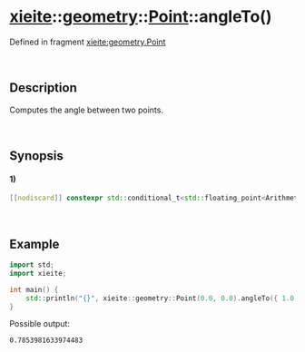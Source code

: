 # [xieite](../../../../../xieite.md)\:\:[geometry](../../../../../geometry.md)\:\:[Point<Arithmetic>](../../../point.md)\:\:angleTo\(\)
Defined in fragment [xieite:geometry.Point](../../../../../../src/geometry/point.cpp)

&nbsp;

## Description
Computes the angle between two points.

&nbsp;

## Synopsis
#### 1)
```cpp
[[nodiscard]] constexpr std::conditional_t<std::floating_point<Arithmetic>, Arithmetic, double> angleTo(xieite::geometry::Point<Arithmetic> point) const noexcept;
```

&nbsp;

## Example
```cpp
import std;
import xieite;

int main() {
    std::println("{}", xieite::geometry::Point(0.0, 0.0).angleTo({ 1.0, 1.0 }));
}
```
Possible output:
```
0.7853981633974483
```
